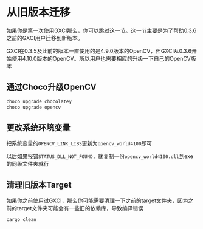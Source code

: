 # 从旧版本迁移

如果你是第一次使用GXCI那么，你可以跳过这一节。这一节主要是为了帮助0.3.6之前的GXCI用户迁移到新版本。

GXCI在0.3.5及此前的版本一直使用的是4.9.0版本的OpenCV，但GXCI从0.3.6开始使用4.10.0版本的OpenCV。所以用户也需要相应的升级一下自己的OpenCV版本

## 通过Choco升级OpenCV

```powershell
choco upgrade chocolatey
choco upgrade opencv
```

## 更改系统环境变量

把系统变量的`OPENCV_LINK_LIBS`更新为`opencv_world4100`即可

以后如果报错`STATUS_DLL_NOT_FOUND`，就复制一份`opencv_world4100.dll`到exe的同级文件夹就行

## 清理旧版本Target

如果你之前使用过GXCI，那么你可能需要清理一下之前的target文件夹，因为之前的target文件夹可能会有一些旧的依赖库，导致编译错误

```shell
cargo clean
```